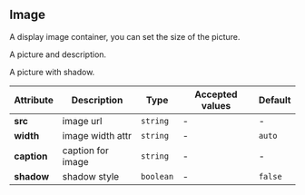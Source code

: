 ## Image


<ex-code name="ex-image-static">

A display image container, you can set the size of the picture.

</ex-code>

<ex-code name="ex-image-caption">

A picture and description.

</ex-code>

<ex-code name="ex-image-shadow">

A picture with shadow.

</ex-code>


<ex-footer edit-link="https://github.com/zeit-ui/vue/edit/master/docs/en-us/components/image.md">

| Attribute | Description | Type | Accepted values | Default
| ---------- | ---------- | ---- |  -------------- | ------ |
| **src** | image url | `string` | - | - |
| **width** | image width attr | `string` | - | `auto` |
| **caption** | caption for image | `string` | - | - |
| **shadow** | shadow style | `boolean` | - | `false` |

</ex-footer>

